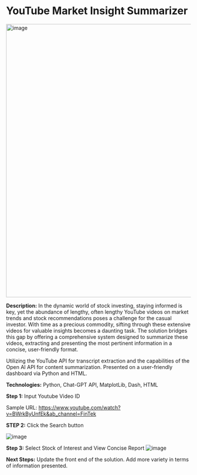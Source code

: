 # YouTube Market Insight Summarizer

<img width="743" alt="image" src="https://github.com/karan5patel/Karan_Portfolio/assets/149525806/bbd5c3d9-d23f-49da-8339-0bb38876256f">

**Description:** In the dynamic world of stock investing, staying informed is key, yet the abundance of lengthy, often lengthy YouTube videos on market trends and stock recommendations poses a challenge for the casual investor. With time as a precious commodity, sifting through these extensive videos for valuable insights becomes a daunting task. The solution bridges this gap by offering a comprehensive system designed to summarize these videos, extracting and presenting the most pertinent information in a concise, user-friendly format. 

Utilizing the YouTube API for transcript extraction and the capabilities of the Open AI API for content summarization. Presented on a user-friendly dashboard via Python and HTML.

**Technologies:** Python, Chat-GPT API, MatplotLib, Dash, HTML

**Step 1:** Input Youtube Video ID

Sample URL: https://www.youtube.com/watch?v=BWrkByUnfEk&ab_channel=FinTek

**STEP 2:** Click the Search button

![image](https://github.com/k22patel/Karan_Portfolio/assets/149525806/c60d61eb-aef4-4254-a2b0-4259e6962b1b)


**Step 3:** Select Stock of Interest and View Concise Report
![image](https://github.com/k22patel/Karan_Portfolio/assets/149525806/98a4fd7f-eaab-4811-b305-8c3575c009fd)

**Next Steps:** Update the front end of the solution. Add more variety in terms of information presented. 
